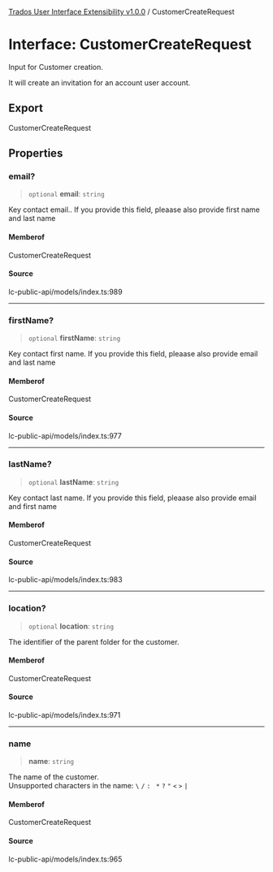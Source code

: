 [Trados User Interface Extensibility v1.0.0](../wiki/globals) / CustomerCreateRequest

# Interface: CustomerCreateRequest

Input for Customer creation.

 It will create an invitation for an account user account.

## Export

CustomerCreateRequest

## Properties

### email?

> `optional` **email**: `string`

Key contact email.. If you provide this field, pleaase also provide first name and last name

#### Memberof

CustomerCreateRequest

#### Source

lc-public-api/models/index.ts:989

***

### firstName?

> `optional` **firstName**: `string`

Key contact first name. If you provide this field, pleaase also provide email and last name

#### Memberof

CustomerCreateRequest

#### Source

lc-public-api/models/index.ts:977

***

### lastName?

> `optional` **lastName**: `string`

Key contact last name. If you provide this field, pleaase also provide email and first name

#### Memberof

CustomerCreateRequest

#### Source

lc-public-api/models/index.ts:983

***

### location?

> `optional` **location**: `string`

The identifier of the parent folder for the customer.

#### Memberof

CustomerCreateRequest

#### Source

lc-public-api/models/index.ts:971

***

### name

> **name**: `string`

The name of the customer.\
Unsupported characters in the name: `\` `/` `:` ` *` `?` `"` `<` `>` `|`

#### Memberof

CustomerCreateRequest

#### Source

lc-public-api/models/index.ts:965
